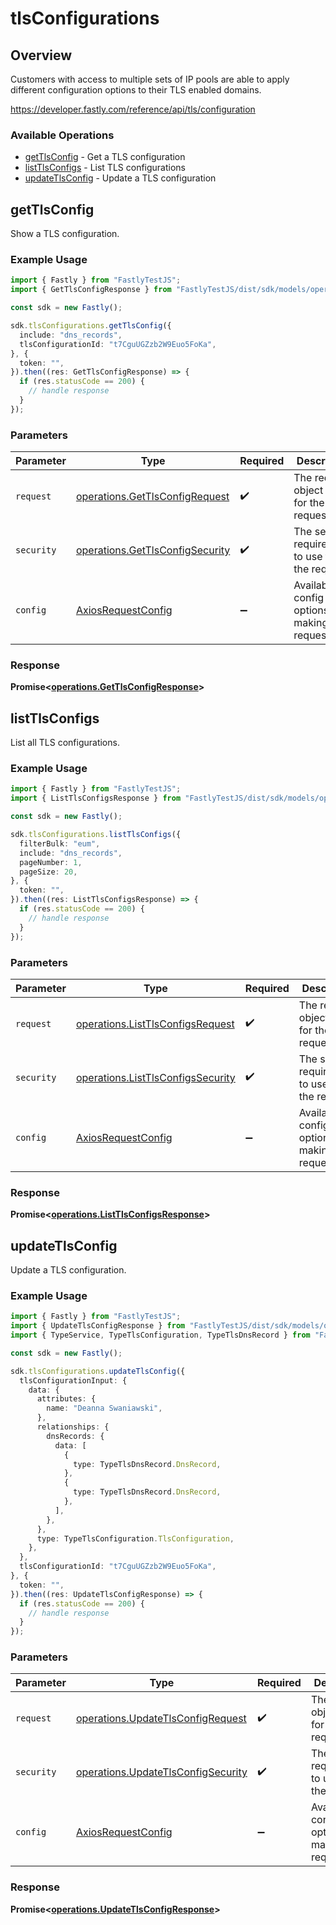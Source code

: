 # tlsConfigurations

## Overview

Customers with access to multiple sets of IP pools are able to apply different configuration options to their TLS enabled domains.

<https://developer.fastly.com/reference/api/tls/configuration>
### Available Operations

* [getTlsConfig](#gettlsconfig) - Get a TLS configuration
* [listTlsConfigs](#listtlsconfigs) - List TLS configurations
* [updateTlsConfig](#updatetlsconfig) - Update a TLS configuration

## getTlsConfig

Show a TLS configuration.

### Example Usage

```typescript
import { Fastly } from "FastlyTestJS";
import { GetTlsConfigResponse } from "FastlyTestJS/dist/sdk/models/operations";

const sdk = new Fastly();

sdk.tlsConfigurations.getTlsConfig({
  include: "dns_records",
  tlsConfigurationId: "t7CguUGZzb2W9Euo5FoKa",
}, {
  token: "",
}).then((res: GetTlsConfigResponse) => {
  if (res.statusCode == 200) {
    // handle response
  }
});
```

### Parameters

| Parameter                                                                          | Type                                                                               | Required                                                                           | Description                                                                        |
| ---------------------------------------------------------------------------------- | ---------------------------------------------------------------------------------- | ---------------------------------------------------------------------------------- | ---------------------------------------------------------------------------------- |
| `request`                                                                          | [operations.GetTlsConfigRequest](../../models/operations/gettlsconfigrequest.md)   | :heavy_check_mark:                                                                 | The request object to use for the request.                                         |
| `security`                                                                         | [operations.GetTlsConfigSecurity](../../models/operations/gettlsconfigsecurity.md) | :heavy_check_mark:                                                                 | The security requirements to use for the request.                                  |
| `config`                                                                           | [AxiosRequestConfig](https://axios-http.com/docs/req_config)                       | :heavy_minus_sign:                                                                 | Available config options for making requests.                                      |


### Response

**Promise<[operations.GetTlsConfigResponse](../../models/operations/gettlsconfigresponse.md)>**


## listTlsConfigs

List all TLS configurations.

### Example Usage

```typescript
import { Fastly } from "FastlyTestJS";
import { ListTlsConfigsResponse } from "FastlyTestJS/dist/sdk/models/operations";

const sdk = new Fastly();

sdk.tlsConfigurations.listTlsConfigs({
  filterBulk: "eum",
  include: "dns_records",
  pageNumber: 1,
  pageSize: 20,
}, {
  token: "",
}).then((res: ListTlsConfigsResponse) => {
  if (res.statusCode == 200) {
    // handle response
  }
});
```

### Parameters

| Parameter                                                                              | Type                                                                                   | Required                                                                               | Description                                                                            |
| -------------------------------------------------------------------------------------- | -------------------------------------------------------------------------------------- | -------------------------------------------------------------------------------------- | -------------------------------------------------------------------------------------- |
| `request`                                                                              | [operations.ListTlsConfigsRequest](../../models/operations/listtlsconfigsrequest.md)   | :heavy_check_mark:                                                                     | The request object to use for the request.                                             |
| `security`                                                                             | [operations.ListTlsConfigsSecurity](../../models/operations/listtlsconfigssecurity.md) | :heavy_check_mark:                                                                     | The security requirements to use for the request.                                      |
| `config`                                                                               | [AxiosRequestConfig](https://axios-http.com/docs/req_config)                           | :heavy_minus_sign:                                                                     | Available config options for making requests.                                          |


### Response

**Promise<[operations.ListTlsConfigsResponse](../../models/operations/listtlsconfigsresponse.md)>**


## updateTlsConfig

Update a TLS configuration.

### Example Usage

```typescript
import { Fastly } from "FastlyTestJS";
import { UpdateTlsConfigResponse } from "FastlyTestJS/dist/sdk/models/operations";
import { TypeService, TypeTlsConfiguration, TypeTlsDnsRecord } from "FastlyTestJS/dist/sdk/models/shared";

const sdk = new Fastly();

sdk.tlsConfigurations.updateTlsConfig({
  tlsConfigurationInput: {
    data: {
      attributes: {
        name: "Deanna Swaniawski",
      },
      relationships: {
        dnsRecords: {
          data: [
            {
              type: TypeTlsDnsRecord.DnsRecord,
            },
            {
              type: TypeTlsDnsRecord.DnsRecord,
            },
          ],
        },
      },
      type: TypeTlsConfiguration.TlsConfiguration,
    },
  },
  tlsConfigurationId: "t7CguUGZzb2W9Euo5FoKa",
}, {
  token: "",
}).then((res: UpdateTlsConfigResponse) => {
  if (res.statusCode == 200) {
    // handle response
  }
});
```

### Parameters

| Parameter                                                                                | Type                                                                                     | Required                                                                                 | Description                                                                              |
| ---------------------------------------------------------------------------------------- | ---------------------------------------------------------------------------------------- | ---------------------------------------------------------------------------------------- | ---------------------------------------------------------------------------------------- |
| `request`                                                                                | [operations.UpdateTlsConfigRequest](../../models/operations/updatetlsconfigrequest.md)   | :heavy_check_mark:                                                                       | The request object to use for the request.                                               |
| `security`                                                                               | [operations.UpdateTlsConfigSecurity](../../models/operations/updatetlsconfigsecurity.md) | :heavy_check_mark:                                                                       | The security requirements to use for the request.                                        |
| `config`                                                                                 | [AxiosRequestConfig](https://axios-http.com/docs/req_config)                             | :heavy_minus_sign:                                                                       | Available config options for making requests.                                            |


### Response

**Promise<[operations.UpdateTlsConfigResponse](../../models/operations/updatetlsconfigresponse.md)>**

